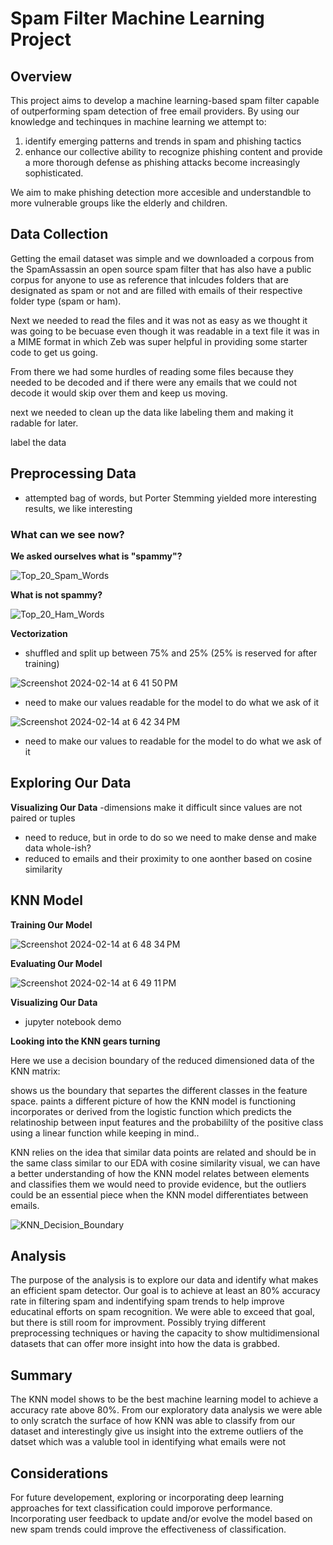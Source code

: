 # Spam Filter Machine Learning Project

## Overview

This project aims to develop a machine learning-based spam filter capable of outperforming spam detection of free email providers. 
By using our knowledge and techinques in machine learning we attempt to:
1. identify emerging patterns and trends in spam and phishing tactics
2. enhance our collective ability to recognize phishing content and provide a
   more thorough defense as phishing attacks become increasingly sophisticated.

We aim to make phishing detection more accesible and understandble to more vulnerable groups like the elderly and children.

## Data Collection

Getting the email dataset was simple and we downloaded a corpous from the SpamAssassin an open source spam filter that has also have a public corpus for anyone to use as reference that inlcudes folders that are designated as spam or not and are filled with emails of their respective folder type (spam or ham).

Next we needed to read the files and it was not as easy as we thought it was going to be becuase even though it was readable in a text file it was in a MIME format in which Zeb was super helpful in providing some starter code to get us going. 

From there we had some hurdles of reading some files because they needed to be decoded and if there were any emails that we could not decode it would skip over them and keep us moving.

next we needed to clean up the data like labeling them and making it radable for later.

label the data

## Preprocessing Data
- attempted bag of words, but Porter Stemming yielded more interesting results, we like interesting

### What can we see now?

**We asked ourselves what is "spammy"?**


![Top_20_Spam_Words](https://github.com/vincehsanchez/bestspamfilter/assets/141890646/6f579cc0-ff3b-4f62-8580-c726555d642d)


**What is not spammy?**


![Top_20_Ham_Words](https://github.com/vincehsanchez/bestspamfilter/assets/141890646/4e85f14a-270a-43ef-9027-17ae5825b90f)


**Vectorization**
- shuffled and split up between 75% and 25% (25% is reserved for after training)

  
![Screenshot 2024-02-14 at 6 41 50 PM](https://github.com/vincehsanchez/bestspamfilter/assets/141890646/ce700464-1f00-41aa-a556-651c5054b7cd)


- need to make our values readable for the model to do what we ask of it


![Screenshot 2024-02-14 at 6 42 34 PM](https://github.com/vincehsanchez/bestspamfilter/assets/141890646/2a4387ed-3910-407a-8848-b907910bc377)


- need to make our values to readable for the model to do what we ask of it

## Exploring Our Data


**Visualizing Our Data**
-dimensions make it difficult since values are not paired or tuples
- need to reduce, but in orde to do so we need to make dense and make data whole-ish?
- reduced to emails and their proximity to one aonther based on cosine similarity

## KNN Model

**Training Our Model**


![Screenshot 2024-02-14 at 6 48 34 PM](https://github.com/vincehsanchez/bestspamfilter/assets/141890646/9ae26430-4407-4e1c-961b-6c7b4ddb2b3c)


**Evaluating Our Model**


![Screenshot 2024-02-14 at 6 49 11 PM](https://github.com/vincehsanchez/bestspamfilter/assets/141890646/9a989c2a-a273-4a60-83dd-70d621299af7)


**Visualizing Our Data**

- jupyter notebook demo

**Looking into the KNN gears turning**

Here we use a decision boundary of the reduced dimensioned data of the KNN matrix:

shows us the boundary that separtes the different classes in the feature space.
paints a different picture of how the KNN model is functioning
incorporates or derived from the logistic function which predicts the relatinoship between input features and the probabililty of the positive class using a linear function
while keeping in mind..

KNN relies on the idea that similar data points are related and should be in the same class
similar to our EDA with cosine similarity visual, we can have a better understanding of how the KNN model relates between elements and classifies them
we would need to provide evidence, but the outliers could be an essential piece when the KNN model differentiates between emails.


![KNN_Decision_Boundary](https://github.com/vincehsanchez/bestspamfilter/assets/141890646/2ed88660-35c5-4a15-a210-550f51f7027d)


## Analysis

The purpose of the analysis is to explore our data and identify what makes an efficient spam detector. Our goal is to achieve at least an 80% accuracy rate in filtering spam and indentifying spam trends to help improve educatinal efforts on spam recognition. We were able to exceed that goal, but there is still room for improvment. Possibly trying different preprocessing techniques or having the capacity to show multidimensional datasets that can offer more insight into how the data is grabbed.

## Summary

The KNN model shows to be the best machine learning model to achieve a accuracy rate above 80%. From our exploratory data analysis we were able 
to only scratch the surface of how KNN was able to classify from our dataset and interestingly give us insight into the extreme outliers of the datset 
which was a valuble tool in identifying what emails were not 


## Considerations
For future developement, exploring or incorporating deep learning approaches for text classification could imporove performance.
Incorporating user feedback to update and/or evolve the model based on new spam trends could improve the effectiveness of classification.
